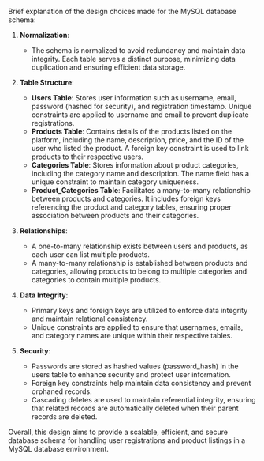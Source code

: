 Brief explanation of the design choices made for the MySQL database schema:

1. **Normalization**:
   - The schema is normalized to avoid redundancy and maintain data integrity. Each table serves a distinct purpose, minimizing data duplication and ensuring efficient data storage.

2. **Table Structure**:
   - **Users Table**: Stores user information such as username, email, password (hashed for security), and registration timestamp. Unique constraints are applied to username and email to prevent duplicate registrations.
   - **Products Table**: Contains details of the products listed on the platform, including the name, description, price, and the ID of the user who listed the product. A foreign key constraint is used to link products to their respective users.
   - **Categories Table**: Stores information about product categories, including the category name and description. The name field has a unique constraint to maintain category uniqueness.
   - **Product_Categories Table**: Facilitates a many-to-many relationship between products and categories. It includes foreign keys referencing the product and category tables, ensuring proper association between products and their categories.

3. **Relationships**:
   - A one-to-many relationship exists between users and products, as each user can list multiple products.
   - A many-to-many relationship is established between products and categories, allowing products to belong to multiple categories and categories to contain multiple products.

4. **Data Integrity**:
   - Primary keys and foreign keys are utilized to enforce data integrity and maintain relational consistency.
   - Unique constraints are applied to ensure that usernames, emails, and category names are unique within their respective tables.

5. **Security**:
   - Passwords are stored as hashed values (password_hash) in the users table to enhance security and protect user information.
   - Foreign key constraints help maintain data consistency and prevent orphaned records.
   - Cascading deletes are used to maintain referential integrity, ensuring that related records are automatically deleted when their parent records are deleted.

Overall, this design aims to provide a scalable, efficient, and secure database schema for handling user registrations and product listings in a MySQL database environment.
